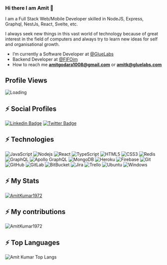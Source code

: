 ### Hi there I am Amit 👋

I am a Full Stack Web/Mobile Developer skilled in NodeJS, Express, Graphql, NestJs, React, Svelte, etc.

I always seek new things in this vast world of technology because of great interest in the field of computers and always try to learn new ideas for self and organisational growth.


- I’m currently a Software Developer at [@GlueLabs](https://gluelabs.com/)
- Backend Developer at [@FIFOim](https://fifo.im/)
- How to reach me **amitgodara1008@gmail.com** or **amitk@gluelabs.com**

## Profile Views
<img align="left" src = "https://profile-counter.glitch.me/AmitKumar1972/count.svg" alt ="Loading"> <br>

## ⚡ Social Profiles

[![Linkedin Badge](https://img.shields.io/badge/-AmitKumar1972-blue?style=flat-square&logo=Linkedin&logoColor=white&link=https://www.linkedin.com/in/amit-kumar-86aa901b6/)](https://www.linkedin.com/in/amit-kumar-86aa901b6/)
[![Twitter Badge](https://img.shields.io/badge/-@AmitKumar1972-15202B?style=flat-square&labelColor=white&logo=Twitter&link=https://twitter.com/mitu__BishnOi)](https://twitter.com/mitu__BishnOi)

## ⚡ Technologies

![JavaScript](https://img.shields.io/badge/-JavaScript-black?style=flat-square&logo=javascript)
![Nodejs](https://img.shields.io/badge/-Nodejs-black?style=flat-square&logo=Node.js)
![React](https://img.shields.io/badge/-React-black?style=flat-square&logo=react)
![TypeScript](https://img.shields.io/badge/-TypeScript-007ACC?style=flat-square&logo=typescript)
![HTML5](https://img.shields.io/badge/-HTML5-E34F26?style=flat-square&logo=html5&logoColor=white)
![CSS3](https://img.shields.io/badge/-CSS3-1572B6?style=flat-square&logo=css3)
![Redis](https://img.shields.io/badge/-Redis-black?style=flat-square&logo=Redis)
![GraphQL](https://img.shields.io/badge/-GraphQL-E10098?style=flat-square&logo=graphql)
![Apollo GraphQL](https://img.shields.io/badge/-Apollo%20GraphQL-311C87?style=flat-square&logo=apollo-graphql)
![MongoDB](https://img.shields.io/badge/-MongoDB-black?style=flat-square&logo=mongodb)
![Heroku](https://img.shields.io/badge/-Heroku-430098?style=flat-square&logo=heroku)
![Firebase](https://img.shields.io/badge/-Firebase-black?style=flat-square&logo=firebase)
![Git](https://img.shields.io/badge/-Git-black?style=flat-square&logo=git)
![GitHub](https://img.shields.io/badge/-GitHub-181717?style=flat-square&logo=github)
![GitLab](https://img.shields.io/badge/-GitLab-FCA121?style=flat-square&logo=gitlab)
![BitBucket](https://img.shields.io/badge/-BitBucket-darkblue?style=flat-square&logo=bitbucket)
![Jira](https://img.shields.io/badge/-jira-black?style=flat-square&logo=jira)
![Trello](https://img.shields.io/badge/-Trello-black?style=flat-square&logo=trello)
![Ubuntu](https://img.shields.io/badge/-Ubuntu-black?style=flat-square&logo=ubuntu)
![Windows](https://img.shields.io/badge/-Windows-black?style=flat-square&logo=windows)

## ⚡ My Stats

<p align="left"> <a href="https://github.com/ryo-ma/github-profile-trophy"><img src="https://github-profile-trophy.vercel.app/?username=AmitKumar1972" alt="AmitKumar1972" /></a> </p>

## ⚡ My contributions

<p><img align="center" src="https://github-readme-streak-stats.herokuapp.com/?user=AmitKumar1972&" alt="AmitKumar1972" /></p>

<!-- ## ⚡ My contributions graph

[![my github activity graph](https://activity-graph.herokuapp.com/graph?username=AmitKumar1972&theme=redical)](https://github.com/AmitKumar1972/github-readme-activity-graph) -->


## ⚡ Top Languages

<p><img align="left" src="https://github-readme-stats.vercel.app/api/top-langs/?username=AmitKumar1972&layout=compact&hide=html" alt="Amit Kumar Top Langs" /></p>
